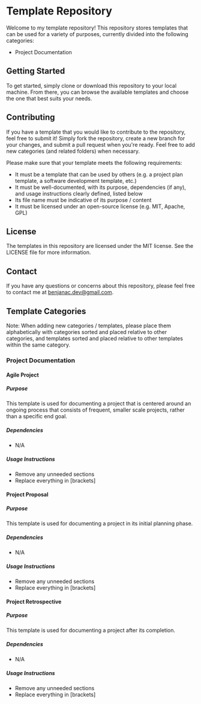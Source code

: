 # Template Repository
Welcome to my template repository! This repository stores templates that can be used for a variety of purposes, currently divided into the following categories:

- Project Documentation

## Getting Started
To get started, simply clone or download this repository to your local machine. From there, you can browse the available templates and choose the one that best suits your needs.

## Contributing
If you have a template that you would like to contribute to the repository, feel free to submit it! Simply fork the repository, create a new branch for your changes, and submit a pull request when you're ready. Feel free to add new categories (and related folders) when necessary.

Please make sure that your template meets the following requirements:

- It must be a template that can be used by others (e.g. a project plan template, a software development template, etc.)
- It must be well-documented, with its purpose, dependencies (if any), and usage instructions clearly defined, listed below
- Its file name must be indicative of its purpose / content
- It must be licensed under an open-source license (e.g. MIT, Apache, GPL)

## License
The templates in this repository are licensed under the MIT license. See the LICENSE file for more information.

## Contact
If you have any questions or concerns about this repository, please feel free to contact me at [benjanac.dev@gmail.com](mailto:benjanac.dev@gmail.com).


## Template Categories
Note: When adding new categories / templates, please place them alphabetically with categories sorted and placed relative to other categories, and templates sorted and placed relative to other templates within the same category.

### Project Documentation

#### Agile Project
##### Purpose
This template is used for documenting a project that is centered around an ongoing process that consists of frequent, smaller scale projects, rather than a specific end goal.
##### Dependencies
- N/A
##### Usage Instructions
- Remove any unneeded sections
- Replace everything in [brackets]

#### Project Proposal
##### Purpose
This template is used for documenting a project in its initial planning phase.
##### Dependencies
- N/A
##### Usage Instructions
- Remove any unneeded sections
- Replace everything in [brackets]

#### Project Retrospective
##### Purpose
This template is used for documenting a project after its completion.
##### Dependencies
- N/A
##### Usage Instructions
- Remove any unneeded sections
- Replace everything in [brackets]


<!--
Mini template for adding new categories / templates and related info

### Category

#### Template
##### Purpose

##### Dependencies
- 
##### Usage Instructions
- 
-->